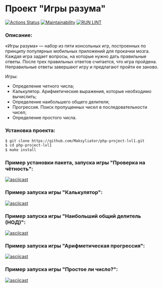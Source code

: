 # Проект "Игры разума"
[![Actions Status](https://github.com/Maksyliator/php-project-lvl1/workflows/hexlet-check/badge.svg)](https://github.com/Maksyliator/php-project-lvl1/actions) [![Maintainability](https://api.codeclimate.com/v1/badges/a99a88d28ad37a79dbf6/maintainability)](https://codeclimate.com/github/Maksyliator/php-project-lvl1/maintainability) [![RUN LINT](https://github.com/Maksyliator/php-project-lvl1/actions/workflows/run_lint.yml/badge.svg)](https://github.com/Maksyliator/php-project-lvl1/actions/workflows/run_lint.yml)

### Описание:
«Игры разума» — набор из пяти консольных игр, построенных по принципу популярных мобильных приложений для прокачки мозга.
Каждая игра задает вопросы, на которые нужно дать правильные ответы. После трех правильных ответов считается, 
что игра пройдена. Неправильные ответы завершают игру и предлагают пройти ее заново.  

Игры:
- Определение четного числа;
- Калькулятор. Арифметические выражения, которые необходимо вычислить;
- Определение наибольшего общего делителя;
- Прогрессия. Поиск пропущенных чисел в последовательности чисел;
- Определение простого числа.

### Установка проекта:
```sh
$ git clone https://github.com/Maksyliator/php-project-lvl1.git
$ cd php-project-lvl1
$ make install
```

### Пример установки пакета, запуска игры "Проверка на чётность":
[![asciicast](https://asciinema.org/a/sHu04jbIjlvIaX8GWziX17wb4.svg)](https://asciinema.org/a/sHu04jbIjlvIaX8GWziX17wb4)
### Пример запуска игры "Калькулятор":
[![asciicast](https://asciinema.org/a/WCsBJ2qOzwnD5lr5EVmnReDMb.svg)](https://asciinema.org/a/WCsBJ2qOzwnD5lr5EVmnReDMb)
### Пример запуска игры "Наибольший общий делитель (НОД)":
[![asciicast](https://asciinema.org/a/QaVvNzqZ9dNhNijAwaszepKBU.svg)](https://asciinema.org/a/QaVvNzqZ9dNhNijAwaszepKBU)
### Пример запуска игры "Арифметическая прогрессия":
[![asciicast](https://asciinema.org/a/t2scG0JUvh6J8T8WmYk2rPy4m.svg)](https://asciinema.org/a/t2scG0JUvh6J8T8WmYk2rPy4m)
### Пример запуска игры "Простое ли число?":
[![asciicast](https://asciinema.org/a/prrqR33djW6pydRzE6bYC4ZdF.svg)](https://asciinema.org/a/prrqR33djW6pydRzE6bYC4ZdF)